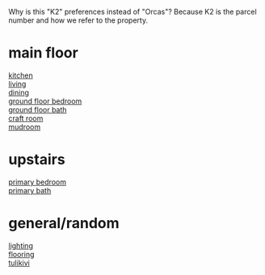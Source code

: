 <p>Why is this "K2" preferences instead of "Orcas"?  Because K2 is the parcel number and how we refer to the property.
</p>
<h1>main floor</h1>
<a href="https://ahbowers.github.io/kitchen">kitchen</a> <br>
<a href="https://ahbowers.github.io/living">living</a> <br>
<a href="https://ahbowers.github.io/dining">dining</a> <br>
<a href="https://ahbowers.github.io/second_bedroom">ground floor bedroom</a>  <br>
<a href="https://ahbowers.github.io/second_bath">ground floor bath</a>  <br>
<a href="https://ahbowers.github.io/craft">craft room</a>  <br>
<a href="https://ahbowers.github.io/mudroom">mudroom</a>  <br>

<h1>upstairs</h1>
<a href="https://ahbowers.github.io/primary_bedroom">primary bedroom</a>  <br>
<a href="https://ahbowers.github.io/primary_bath">primary bath</a>  <br>

<h1>general/random</h1>
<a href="https://ahbowers.github.io/lighting">lighting</a>  <br>
<a href="https://ahbowers.github.io/flooring">flooring</a>  <br>
<a href="https://ahbowers.github.io/tulikivi">tulikivi</a>  <br>




